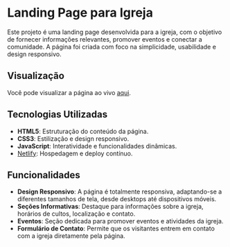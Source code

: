 # Landing Page para Igreja

Este projeto é uma landing page desenvolvida para a igreja, com o objetivo de fornecer informações relevantes, promover eventos e conectar a comunidade. A página foi criada com foco na simplicidade, usabilidade e design responsivo.

## Visualização

Você pode visualizar a página ao vivo [aqui](https://testeprogram1223.netlify.app/).

## Tecnologias Utilizadas

- **HTML5**: Estruturação do conteúdo da página.
- **CSS3**: Estilização e design responsivo.
- **JavaScript**: Interatividade e funcionalidades dinâmicas.
- [Netlify](https://www.netlify.com/): Hospedagem e deploy contínuo.

## Funcionalidades

- **Design Responsivo**: A página é totalmente responsiva, adaptando-se a diferentes tamanhos de tela, desde desktops até dispositivos móveis.
- **Seções Informativas**: Destaque para informações sobre a igreja, horários de cultos, localização e contato.
- **Eventos**: Seção dedicada para promover eventos e atividades da igreja.
- **Formulário de Contato**: Permite que os visitantes entrem em contato com a igreja diretamente pela página.
